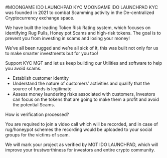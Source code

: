 #MOONGAME IDO LAUNCHPAD KYC
MOONGAME IDO LAUNCHPAD KYC was founded in 2021 to combat Scamming activity in the De-centralized Cryptocurrency exchange space.


We have built the leading Token Risk Rating system, which focuses on identifying Rug Pulls, Honey pot Scams and high-risk tokens. The goal is to prevent you from investing in scams and losing your money!


We’ve all been rugged and we’re all sick of it, this was built not only for us to make smarter investments but for you too!


Support KYC MGT and let us keep building our Utilities and software to help you avoid scams.
- Establish customer identity
- Understand the nature of customers’ activities and qualify that the source of funds is legitimate
- Assess money laundering risks associated with customers, Investors can focus on the tokens that are going to make them a profit and avoid the potential Scams.


How is verification processed?


You are required to join a video call which will be recorded, and in case of rug/honeypot schemes the recording would be uploaded to your social groups for the victims of scam. 


We will mark your project as verified by MGT IDO LAUNCHPAD, which will improve your trustworthiness for investors and entire crypto community.
